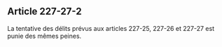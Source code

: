 Article 227-27-2
----
La tentative des délits prévus aux articles 227-25, 227-26 et 227-27 est punie
des mêmes peines.
